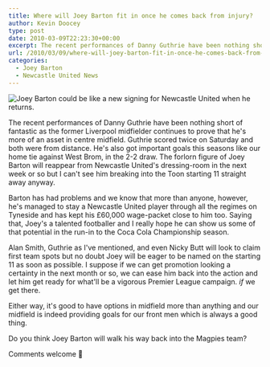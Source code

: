 ```yaml
---
title: Where will Joey Barton fit in once he comes back from injury?
author: Kevin Doocey
type: post
date: 2010-03-09T22:23:30+00:00
excerpt: The recent performances of Danny Guthrie have been nothing short..
url: /2010/03/09/where-will-joey-barton-fit-in-once-he-comes-back-from-injury/
categories:
  - Joey Barton
  - Newcastle United News
---
```


![Joey Barton could be like a new signing for Newcastle United when he returns.](https://static.guim.co.uk/sys-images/Football/Pix/pictures/2010/1/1/1262352528570/Joey-Barton-001.jpg)

The recent performances of Danny Guthrie have been nothing short of fantastic as the former Liverpool midfielder continues to prove that he's more of an asset in centre midfield. Guthrie scored twice on Saturday and both were from distance. He's also got important goals this seasons like our home tie against West Brom, in the 2-2 draw. The forlorn figure of Joey Barton will reappear from Newcastle United's dressing-room in the next week or so but I can't see him breaking into the Toon starting 11 straight away anyway.

Barton has had problems and we know that more than anyone, however, he's managed to stay a Newcastle United player through all the regimes on Tyneside and has kept his £60,000 wage-packet close to him too. Saying that, Joey's a talented footballer and I really hope he can show us some of that potential in the run-in to the Coca Cola Championship season.

Alan Smith, Guthrie as I've mentioned, and even Nicky Butt will look to claim first team spots but no doubt Joey will be eager to be named on the starting 11 as soon as possible. I suppose if we can get promotion looking a certainty in the next month or so, we can ease him back into the action and let him get ready for what'll be a vigorous Premier League campaign. _if_ we get there.

Either way, it's good to have options in midfield more than anything and our midfield is indeed providing goals for our front men which is always a good thing.

Do you think Joey Barton will walk his way back into the Magpies team?

Comments welcome 🙂
